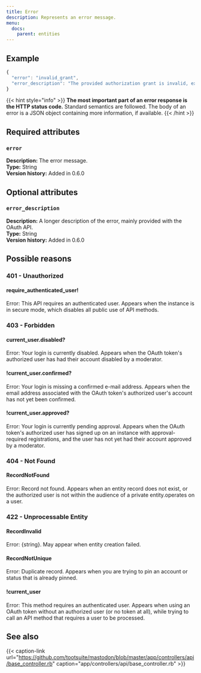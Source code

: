 ```yaml
---
title: Error
description: Represents an error message.
menu:
  docs:
    parent: entities
---
```


## Example

```javascript
{
  "error": "invalid_grant",
  "error_description": "The provided authorization grant is invalid, expired, revoked, does not match the redirection URI used in the authorization request, or was issued to another client."
}
```

{{< hint style="info" >}}
**The most important part of an error response is the HTTP status code.** Standard semantics are followed. The body of an error is a JSON object containing more information, if available.
{{< /hint >}}

## Required attributes

### `error` <a id="error"></a>

**Description:** The error message.\
**Type:** String\
**Version history:** Added in 0.6.0

## Optional attributes

### `error_description` <a id="error_description"></a>

**Description:** A longer description of the error, mainly provided with the OAuth API.\
**Type:** String\
**Version history:** Added in 0.6.0

## Possible reasons <a id="reasons"></a>

### 401 - Unauthorized <a id="401"></a>

#### require\_authenticated\_user! <a id="auth"></a>

Error: This API requires an authenticated user. Appears when the instance is in secure mode, which disables all public use of API methods.

### 403 - Forbidden <a id="403"></a>

#### current\_user.disabled? <a id="disabled"></a>

Error: Your login is currently disabled. Appears when the OAuth token's authorized user has had their account disabled by a moderator.

#### !current\_user.confirmed? <a id="unconfirmed"></a>

Error: Your login is missing a confirmed e-mail address. Appears when the email address associated with the OAuth token's authorized user's account has not yet been confirmed.

#### !current\_user.approved? <a id="unapproved"></a>

Error: Your login is currently pending approval. Appears when the OAuth token's authorized user has signed up on an instance with approval-required registrations, and the user has not yet had their account approved by a moderator.

### 404 - Not Found <a id="404"></a>

#### RecordNotFound <a id="not-found"></a>

Error: Record not found. Appears when an entity record does not exist, or the authorized user is not within the audience of a private entity.operates on a user.

### 422 - Unprocessable Entity <a id="422"></a>

#### RecordInvalid <a id="invalid"></a>

Error: {string}. May appear when entity creation failed.

#### RecordNotUnique <a id="not-unique"></a>

Error: Duplicate record. Appears when you are trying to pin an account or status that is already pinned.

#### !current\_user <a id="user-required"></a>

Error: This method requires an authenticated user. Appears when using an OAuth token without an authorized user \(or no token at all\), while trying to call an API method that requires a user to be processed.

## See also

{{< caption-link url="https://github.com/tootsuite/mastodon/blob/master/app/controllers/api/base_controller.rb" caption="app/controllers/api/base\_controller.rb" >}}





